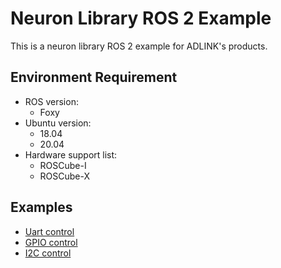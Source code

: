 # Neuron Library ROS 2 Example

This is a neuron library ROS 2 example for ADLINK's products.

## Environment Requirement
* ROS version: 
  - Foxy
* Ubuntu version:
  - 18.04
  - 20.04
* Hardware support list:
  - ROSCube-I
  - ROSCube-X

## Examples
* [Uart control](/serial_example/README.md)
* [GPIO control](/gpio_example/README.md)
* [I2C control](/i2c_example/README.md)
